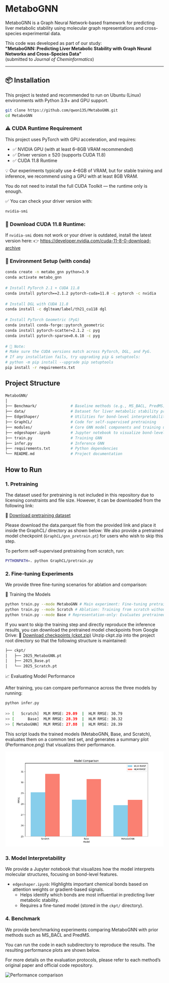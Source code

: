# MetaboGNN

MetaboGNN is a Graph Neural Network-based framework for predicting liver metabolic stability using molecular graph representations and cross-species experimental data.

This code was developed as part of our study:  
**"MetaboGNN: Predicting Liver Metabolic Stability with Graph Neural Networks and Cross-Species Data"**  
(submitted to *Journal of Cheminformatics*)

---

## 📦 Installation

This project is tested and recommended to run on Ubuntu (Linux) environments with Python 3.9+ and GPU support.

```bash
git clone https://github.com/qwon135/MetaboGNN.git
cd MetaboGNN
```
### ⚠️ CUDA Runtime Requirement

This project uses PyTorch with GPU acceleration, and requires:

- ✅ NVIDIA GPU (with at least 6–8GB VRAM recommended)
- ✅ Driver version ≥ 520 (supports CUDA 11.8)
- ✅ CUDA 11.8 Runtime

💡 Our experiments typically use 4–6GB of VRAM, but for stable training and inference, we recommend using a GPU with at least 8GB VRAM.

You do not need to install the full CUDA Toolkit — the runtime only is enough.

✅ You can check your driver version with:
```bash
nvidia-smi
```

### 🔗 Download CUDA 11.8 Runtime:
If `nvidia-smi` does not work or your driver is outdated, install the latest version here:
👉 https://developer.nvidia.com/cuda-11-8-0-download-archive

### 🧪 Environment Setup (with conda)

```bash
conda create -n metabo_gnn python=3.9
conda activate metabo_gnn

# Install PyTorch 2.1 + CUDA 11.8
conda install pytorch==2.1.2 pytorch-cuda=11.8 -c pytorch -c nvidia

# Install DGL with CUDA 11.8
conda install -c dglteam/label/th21_cu118 dgl

# Install PyTorch Geometric (PyG)
conda install conda-forge::pytorch_geometric
conda install pytorch-scatter=2.1.2 -c pyg
conda install pytorch-sparse=0.6.18 -c pyg

# 📝 Note:
# Make sure the CUDA versions match across PyTorch, DGL, and PyG.
# If any installation fails, try upgrading pip & setuptools:
# python -m pip install --upgrade pip setuptools
pip install -r requirements.txt
```

## Project Structure

```bash
MetaboGNN/
│
├── Benchmark/               # Baseline methods (e.g., MS_BACL, PredMS) from previous studies for performance comparison
├── data/                    # Dataset for liver metabolic stability prediction 
├── EdgeShaper/              # Utilities for bond-level interpretability and visualization
├── GraphCL/                 # Code for self-supervised pretraining 
├── modules/                 # Core GNN model components and training utilities
├── edgeshaper.ipynb         # Jupyter notebook to visualize bond-level model interpretation
├── train.py                 # Training GNN
├── infer.py                 # Inference GNN
├── requirements.txt         # Python dependencies
└── README.md                # Project documentation

```

## How to Run
### 1. Pretraining

The dataset used for pretraining is not included in this repository due to licensing constraints and file size. However, it can be downloaded from the following link:

📁 [Download pretraining dataset](https://drive.google.com/drive/folders/1Vowev9pZtRBFOXA_zCN9YTLO9ECIKEV7?usp=sharing)

Please download the data.parquet file from the provided link and place it inside the GraphCL/ directory as shown below:
We also provide a pretrained model checkpoint (`GraphCL/gnn_pretrain.pt`) for users who wish to skip this step.

To perform self-supervised pretraining from scratch, run:

```bash
PYTHONPATH=. python GraphCL/pretrain.py
```

### 2. Fine-tuning Experiments

We provide three fine-tuning scenarios for ablation and comparison:

🚀 Training the Models

```bash
python train.py --mode MetaboGNN # Main experiment: Fine-tuning pretrained GNN on cross-species metabolic stability task
python train.py --mode Scratch # Ablation: Training from scratch without pretraining for comparison
python train.py --mode Base # Representation-only: Evaluates pretrained GNN without cross-species fine-tuning
```
If you want to skip the training step and directly reproduce the inference results, you can download the pretrained model checkpoints from Google Drive:
🔗 [Download checkpoints (ckpt.zip)](https://drive.google.com/drive/folders/1Vowev9pZtRBFOXA_zCN9YTLO9ECIKEV7?usp=sharing)
Unzip ckpt.zip into the project root directory so that the following structure is maintained:

```bash
├── ckpt/
│   ├── 2025_MetaboGNN.pt
│   ├── 2025_Base.pt
│   └── 2025_Scratch.pt
```

📈 Evaluating Model Performance

After training, you can compare performance across the three models by running:

```bash
python infer.py

>> [   Scratch]  MLM RMSE: 29.09  |  HLM RMSE: 30.79
>> [      Base]  MLM RMSE: 28.39  |  HLM RMSE: 30.32
>> [ MetaboGNN]  MLM RMSE: 27.88  |  HLM RMSE: 28.39
```
This script loads the trained models (MetaboGNN, Base, and Scratch), evaluates them on a common test set, and generates a summary plot (Performance.png) that visualizes their performance.

![Model performance comparison](./Performance.png)

### 3. Model Interpretability

We provide a Jupyter notebook that visualizes how the model interprets molecular structures, focusing on bond-level features.

- `edgeshaper.ipynb`: Highlights important chemical bonds based on attention weights or gradient-based signals.
  - Helps identify which bonds are most influential in predicting liver metabolic stability.
  - Requires a fine-tuned model (stored in the `ckpt/` directory).

### 4. Benchmark
We provide benchmarking experiments comparing MetaboGNN with prior methods such as MS_BACL and PredMS.

You can run the code in each subdirectory to reproduce the results.
The resulting performance plots are shown below.

For more details on the evaluation protocols, please refer to each method’s original paper and official code repository.

![Performance comparison](.Benchmark/Performance_benchmark.png)
